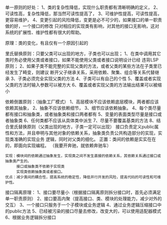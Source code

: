 单一原则的好处：
    1、类的复杂性降低，实现什么职责都有清晰明确的定义，
    2、可读性高，复杂性降低，那当然可读性提高了，
    3、可维护性提高，可读性提高，更容易维护，
    4、变更引起的风险降低，变更是必不可少的，如果接口的单一职责做的好，一个接口的修改
    只对相应的实现类有影响，对其他的接口无影响，这对系统的扩展性、维护性都有很大的帮助。
    
原理：类的变化，有且仅有一个原因引起的
    
里氏替换原则：只要父类可以出现的地方，子类也可以出现；
          1、在类中调用其它类时务必使用父类或者接口，如果不能使用父类或者接口说明设计已经
          违背LSP原则；
          2、如果子类不能完整的实现父类的方法，或者父类的某些方法在子类里已经发生了畸变，则建议
          断开父子继承关系，采用依赖、聚集、组合等关系代替继承
          3、子类必须完全实现父类的方法
          4、子类可以有自己的个性
          5、覆盖或者实现父类的方法时输入参数可以被方大
          6、覆盖或者实现父类的方法输出结果可以被缩小
          
         
依赖倒置原则：（抽象工厂模式）
          1、高层模块不应该依赖底层模块，两者都应该依赖其抽象，
          2、抽象不应该依赖细节，
          3、细节应该依赖抽象。
          4、每个类尽量都有接口和抽象类，或者抽象类和接口两者都有
          5、变量的表面类型尽量是接口或者抽象类
          6、任何类都不应该从具体类中派生
          7、尽量不要覆盖基类的方法
          8、结合里氏替换原则（父类出现的地方，子类一定可以出现）
          接口负责定义public属性和方法，并且申明与其他对象的依赖关系，抽象类负责公共构造部分的实现，实现类准确的实现业务
          逻辑，同时对父类的细化。
    正置：类间的依赖是实实在在的，即面向实现编程。
    （我要开奔驰，就依赖奔驰车）
          
          
    实现：模块间的依赖通过抽象发生，实现类之间不发生直接的依赖关系，其依赖关系通过接口或抽象类产生的。
         接口或抽象类不依赖于实现类
         实现类依赖抽象类或者接口。
    优点：减少类间的耦合性，提高系统的稳定性，降低并行开发的风险，提高代码的可读性和可维护性。


接口隔离原理：
    1、接口要尽量小（根据接口隔离原则拆分接口时，首先必须满足单一职责原则）
    2、接口要高内聚（提高接口、类、模块的处理能力，减少对外的交互）
    3、一个接口只服务于一个子模块或业务逻辑
    4、通过业务逻辑压缩接口中的public方法
    5、已经被污染的接口尽量去修改，改变大的，可以使用适配器模式
    6、根据业务逻辑拆分接口              